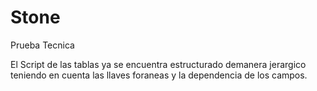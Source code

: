 # Stone

Prueba Tecnica

El Script de las tablas ya se encuentra estructurado demanera jerargico teniendo en cuenta las llaves foraneas y la dependencia de los campos.
